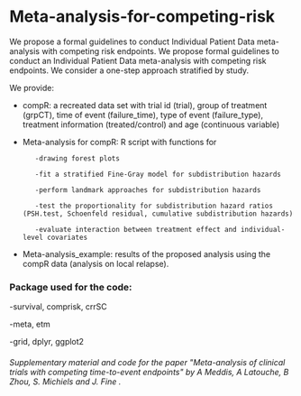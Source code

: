# Meta-analysis-for-competing-risk
We propose a formal guidelines to conduct Individual Patient Data  meta-analysis with competing risk endpoints. 
We propose formal guidelines to conduct an Individual Patient Data meta-analysis with competing risk endpoints. We consider a one-step approach stratified by study.

We provide:

- compR: a recreated data set with trial id (trial), group of treatment (grpCT), time of event (failure_time), type of event (failure_type), treatment information (treated/control) and age (continuous variable)
- Meta-analysis for compR: R script with functions for
 
         -drawing forest plots
         
         -fit a stratified Fine-Gray model for subdistribution hazards
         
         -perform landmark approaches for subdistribution hazards
         
         -test the proportionality for subdistribution hazard ratios (PSH.test, Schoenfeld residual, cumulative subdistribution hazards)
         
         -evaluate interaction between treatment effect and individual-level covariates
 
- Meta-analysis_example: results of the proposed analysis using the compR data (analysis on local relapse).
 


### Package used for the code:

-survival, comprisk, crrSC 

-meta, etm

-grid, dplyr, ggplot2

 
###### Supplementary material and code for the paper "Meta-analysis of clinical trials with competing time-to-event endpoints" by A Meddis, A Latouche, B Zhou, S. Michiels and J. Fine .
